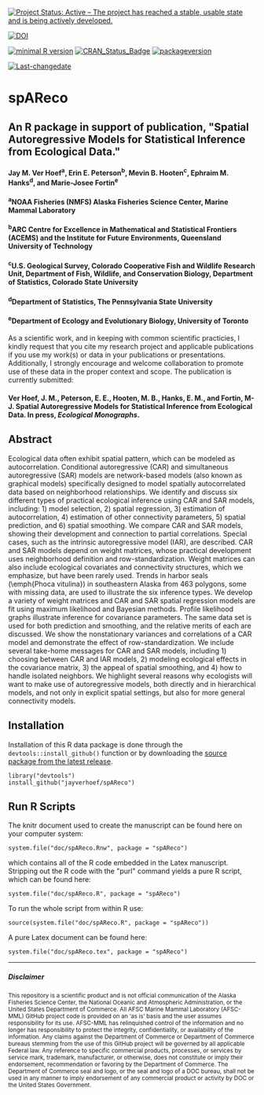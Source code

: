 
[![Project Status: Active – The project has reached a stable, usable state and is being actively developed.](http://www.repostatus.org/badges/latest/active.svg)](http://www.repostatus.org/#active)

[![DOI](https://zenodo.org/badge/DOI/10.5281/zenodo.1035939.svg)](https://doi.org/10.5281/zenodo.1035939)

[![minimal R version](https://img.shields.io/badge/R%3E%3D-3.1.1-6666ff.svg)](https://cran.r-project.org/) [![CRAN\_Status\_Badge](http://www.r-pkg.org/badges/version/kotzeb0912)](https://cran.r-project.org/package=kotzeb0912) [![packageversion](https://img.shields.io/badge/Package%20version-1.0-orange.svg?style=flat-square)](commits/master)

[![Last-changedate](https://img.shields.io/badge/last%20change-2017--10--24-yellowgreen.svg)](/commits/master)

# spAReco
## An R package in support of publication, "Spatial Autoregressive Models for Statistical Inference from Ecological Data." 

#### Jay M. Ver Hoef<sup>a</sup>, Erin E. Peterson<sup>b</sup>, Mevin B. Hooten<sup>c</sup>, Ephraim M. Hanks<sup>d</sup>, and Marie-Josee Fortin<sup>e</sup>

#### <sup>a</sup>NOAA Fisheries (NMFS) Alaska Fisheries Science Center, Marine Mammal Laboratory
#### <sup>b</sup>ARC Centre for Excellence in Mathematical and Statistical Frontiers (ACEMS) and the Institute for Future Environments, Queensland University of Technology
#### <sup>c</sup>U.S. Geological Survey, Colorado Cooperative Fish and Wildlife Research Unit, Department of Fish, Wildlife, and Conservation Biology, Department of Statistics, Colorado State University
#### <sup>d</sup>Department of Statistics, The Pennsylvania State University
#### <sup>e</sup>Department of Ecology and Evolutionary Biology, University of Toronto

As a scientific work, and in keeping with common scientific practicies, I kindly request that you cite my research project and applicable publications if you use my work(s) or data in your publications or presentations. Additionally, I strongly encourage and welcome collaboration to promote use of these data in the proper context and scope.  The publication is currently submitted:

#### Ver Hoef, J. M., Peterson, E. E., Hooten, M. B., Hanks, E. M., and Fortin, M-J. Spatial Autoregressive Models for Statistical Inference from Ecological Data. In press, *Ecological Monographs*.


Abstract
-----------------

 Ecological data often exhibit spatial pattern, which can be modeled as autocorrelation. Conditional autoregressive (CAR) and simultaneous autoregressive (SAR) models are network-based models (also known as graphical models) specifically designed to model spatially autocorrelated data based on neighborhood relationships. We identify and discuss six different types of practical ecological inference using CAR and SAR models, including: 1) model selection, 2) spatial regression, 3) estimation of autocorrelation, 4) estimation of other connectivity parameters, 5) spatial prediction, and 6) spatial smoothing.  We compare CAR and SAR models, showing their development and connection to partial correlations.  Special cases, such as the intrinsic autoregressive model (IAR), are described.  CAR and SAR models depend on weight matrices, whose practical development uses neighborhood definition and row-standardization. Weight matrices can also include ecological covariates and connectivity structures, which we emphasize, but have been rarely used. Trends in harbor seals (\emph{Phoca vitulina}) in southeastern Alaska from 463 polygons, some with missing data, are used to illustrate the six inference types. We develop a variety of weight matrices and CAR and SAR spatial regression models are fit using maximum likelihood and Bayesian methods. Profile likelihood graphs illustrate inference for covariance parameters. The same data set is used for both prediction and smoothing, and the relative merits of each are discussed.  We show the nonstationary variances and correlations of a CAR model and demonstrate the effect of row-standardization. We include several take-home messages for CAR and SAR models, including 1) choosing between CAR and IAR models, 2) modeling ecological effects in the covariance matrix, 3) the appeal of spatial smoothing, and 4) how to handle isolated neighbors. We highlight several reasons why ecologists will want to make use of autoregressive models, both directly and in hierarchical models, and not only in explicit spatial settings, but also for more general connectivity models.

Installation
------------

Installation of this R data package is done through the `devtools::install_github()` function or by downloading the [source package from the latest release](https://github.com/jayverhoef/spAReco).

```
library("devtools")
install_github("jayverhoef/spAReco")
```

Run R Scripts
-------------

The knitr document used to create the manuscript can be found here on your computer system:

```
system.file("doc/spAReco.Rnw", package = "spAReco")
```

which contains all of the R code embedded in the Latex manuscript.  Stripping out the R code with the "purl" command yields a pure R script, which can be found here:

```
system.file("doc/spAReco.R", package = "spAReco")
```

To run the whole script from within R use:

```
source(system.file("doc/spAReco.R", package = "spAReco"))
```

A pure Latex document can be found here:

```
system.file("doc/spAReco.tex", package = "spAReco")
```

-------------
##### Disclaimer

<sub>This repository is a scientific product and is not official communication of the Alaska Fisheries Science Center, the National Oceanic and Atmospheric Administration, or the United States Department of Commerce. All AFSC Marine Mammal Laboratory (AFSC-MML) GitHub project code is provided on an ‘as is’ basis and the user assumes responsibility for its use. AFSC-MML has relinquished control of the information and no longer has responsibility to protect the integrity, confidentiality, or availability of the information. Any claims against the Department of Commerce or Department of Commerce bureaus stemming from the use of this GitHub project will be governed by all applicable Federal law. Any reference to specific commercial products, processes, or services by service mark, trademark, manufacturer, or otherwise, does not constitute or imply their endorsement, recommendation or favoring by the Department of Commerce. The Department of Commerce seal and logo, or the seal and logo of a DOC bureau, shall not be used in any manner to imply endorsement of any commercial product or activity by DOC or the United States Government.</sub>

